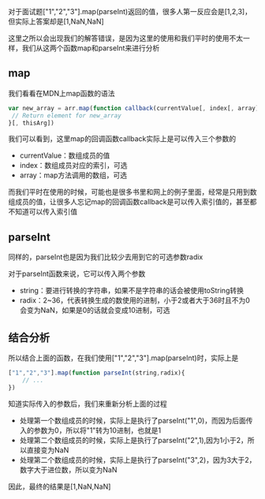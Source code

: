 对于面试题["1","2","3"].map(parseInt)返回的值，很多人第一反应会是[1,2,3]，但实际上答案却是[1,NaN,NaN]

这里之所以会出现我们的解答错误，是因为这里的使用和我们平时的使用不太一样，我们从这两个函数map和parseInt来进行分析

## map
我们看看在MDN上map函数的语法
```javascript
var new_array = arr.map(function callback(currentValue[, index[, array]]) {
 // Return element for new_array 
}[, thisArg])
```
我们可以看到，这里map的回调函数callback实际上是可以传入三个参数的
* currentValue：数组成员的值
* index：数组成员对应的索引，可选
* array：map方法调用的数组，可选

而我们平时在使用的时候，可能也是很多书里和网上的例子里面，经常是只用到数组成员的值，让很多人忘记map的回调函数callback是可以传入索引值的，甚至都不知道可以传入索引值

## parseInt
同样的，parseInt也是因为我们比较少去用到它的可选参数radix

对于parseInt函数来说，它可以传入两个参数
* string：要进行转换的字符串，如果不是字符串的话会被使用toString转换
* radix：2~36，代表转换生成的数使用的进制，小于2或者大于36时且不为0会变为NaN，如果是0的话就会变成10进制，可选

## 结合分析
所以结合上面的函数，在我们使用["1","2","3"].map(parseInt)时，实际上是
```javascript
["1","2","3"].map(function parseInt(string,radix){
    // ...
})
```
知道实际传入的参数后，我们来重新分析上面的过程
* 处理第一个数组成员的时候，实际上是执行了parseInt("1",0)，而因为后面传入的参数为0，所以将"1"转为10进制，也就是1
* 处理第二个数组成员的时候，实际上是执行了parseInt("2",1),因为1小于2，所以直接变为NaN
* 处理第二个数组成员的时候，实际上是执行了parseInt("3",2)，因为3大于2，数字大于进位数，所以变为NaN

因此，最终的结果是[1,NaN,NaN]